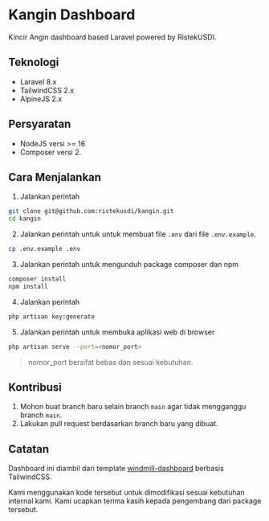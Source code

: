 # Kangin Dashboard

Kincir Angin dashboard based Laravel powered by RistekUSDI.

## Teknologi

- Laravel 8.x
- TailwindCSS 2.x
- AlpineJS 2.x

## Persyaratan

- NodeJS versi >= 16
- Composer versi 2.

## Cara Menjalankan

1. Jalankan perintah 

```bash 
git clone git@github.com:ristekusdi/kangin.git
cd kangin
```

2. Jalankan perintah untuk untuk membuat file `.env` dari file `.env.example`. 

```bash 
cp .env.example .env
``` 

3. Jalankan perintah untuk mengunduh package composer dan npm 

```bash
composer install
npm install
```

4. Jalankan perintah 

```bash 
php artisan key:generate
```

5. Jalankan perintah untuk membuka aplikasi web di browser 

```bash
php artisan serve --port=<nomor_port>
```

> nomor_port bersifat bebas dan sesuai kebutuhan.

## Kontribusi

1. Mohon buat branch baru selain branch `main` agar tidak mengganggu branch `main`.
2. Lakukan pull request berdasarkan branch baru yang dibuat.

## Catatan

Dashboard ini diambil dari template [windmill-dashboard](https://windmill-dashboard.vercel.app/) berbasis TailwindCSS.

Kami menggunakan kode tersebut untuk dimodifikasi sesuai kebutuhan internal kami. Kami ucapkan terima kasih kepada pengembang dari package tersebut.